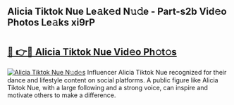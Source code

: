 ## Alicia Tiktok Nue Le𝚊k𝚎d N𝚞𝚍e - Part-s2b Vid𝚎o Photos Le𝚊ks xi9rP

# <h2><a href="http://fb9cng.evod.top/?m=Alicia+Tiktok+Nue">🔗 👉🔴 Alicia Tiktok Nue Vid𝚎o Ph𝚘t𝚘s</a></h2>

[![Alicia Tiktok Nue N𝚞d𝚎s](https://i.imgur.com/8V9OHl7.gif)](http://fb9cng.evod.top/?m=Alicia+Tiktok+Nue)
Influencer Alicia Tiktok Nue recognized for their dance and lifestyle content on social platforms. A public figure like Alicia Tiktok Nue, with a large following and a strong voice, can inspire and motivate others to make a difference. 

